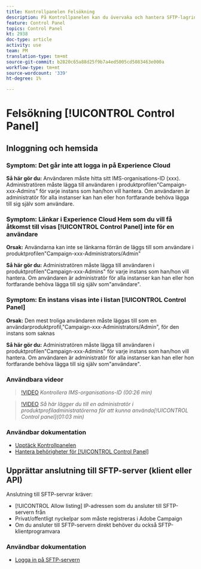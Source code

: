 ```yaml
---
title: Kontrollpanelen Felsökning
description: På Kontrollpanelen kan du övervaka och hantera SFTP-lagringen per instans och IP-adresser för tillåtelselista.
feature: Control Panel
topics: Control Panel
kt: 2938
doc-type: article
activity: use
team: PM
translation-type: tm+mt
source-git-commit: b2820c65a88d25f9b7a4ed5005cd5083463e000a
workflow-type: tm+mt
source-wordcount: '339'
ht-degree: 1%

---
```



# Felsökning [!UICONTROL Control Panel]

## Inloggning och hemsida

### Symptom: Det går inte att logga in på Experience Cloud

**Så här gör du:**
Användaren måste hitta sitt IMS-organisations-ID (xxx). Administratören måste lägga till användaren i produktprofilen&quot;Campaign-xxx-Admins&quot; för varje instans som han/hon vill hantera. Om användaren är administratör för alla instanser kan han eller hon fortfarande behöva lägga till sig själv som användare.

### Symptom: Länkar i Experience Cloud Hem som du vill få åtkomst till visas [!UICONTROL Control Panel] inte för en användare

**Orsak:**
Användarna kan inte se länkarna förrän de läggs till som användare i produktprofilen&quot;Campaign-xxx-Administrators/Admin&quot;

**Så här gör du:**
Administratören måste lägga till användaren i produktprofilen&quot;Campaign-xxx-Admins&quot; för varje instans som han/hon vill hantera. Om användaren är administratör för alla instanser kan han eller hon fortfarande behöva lägga till sig själv som&quot;användare&quot;.

### Symptom: En instans visas inte i listan [!UICONTROL Control Panel]

**Orsak:**
Den mest troliga användaren måste läggas till som en användarproduktprofil,&quot;Campaign-xxx-Administrators/Admin&quot;, för den instans som saknas

**Så här gör du:**
Administratören måste lägga till användaren i produktprofilen&quot;Campaign-xxx-Admins&quot; för varje instans som han/hon vill hantera. Om användaren är administratör för alla instanser kan han eller hon fortfarande behöva lägga till sig själv som&quot;användare&quot;.

### Användbara videor

>[!VIDEO](https://video.tv.adobe.com/v/27183?quality=12)
*Kontrollera IMS-organisations-ID (00:26 min)*

>[!VIDEO](https://video.tv.adobe.com/v/27147?quality=12)
*Så här lägger du till en administratör i produktprofiladministratörerna för att kunna använda[!UICONTROL Control panel](01:03 min)*

### Användbar dokumentation

* [Upptäck Kontrollpanelen](https://helpx.adobe.com/campaign/kb/control-panel-overview.html)
* [Hantera behörigheter för [!UICONTROL Control Panel]](https://helpx.adobe.com/campaign/kb/control-panel-access.html)

## Upprättar anslutning till SFTP-server (klient eller API)

Anslutning till SFTP-servrar kräver:

* [!UICONTROL Allow listing] IP-adressen som du ansluter till SFTP-servern från
* Privat/offentligt nyckelpar som måste registreras i Adobe Campaign
* Om du ansluter till SFTP-servern direkt behöver du också SFTP-klientprogramvara

### Användbar dokumentation

* [Logga in på SFTP-servern](https://helpx.adobe.com/campaign/kb/control-panel-sftp.html#LoggingintoyourSFTPserver)

